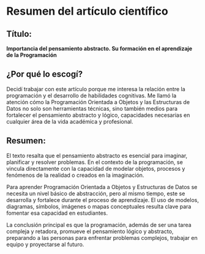# Resumen del artículo científico

## Título:
**Importancia del pensamiento abstracto. Su formación en el aprendizaje de la Programación**

## ¿Por qué lo escogí?
Decidí trabajar con este artículo porque me interesa la relación entre la programación y el desarrollo de habilidades cognitivas. Me llamó la atención cómo la Programación Orientada a Objetos y las Estructuras de Datos no solo son herramientas técnicas, sino también medios para fortalecer el pensamiento abstracto y lógico, capacidades necesarias en cualquier área de la vida académica y profesional.

## Resumen:
El texto resalta que el pensamiento abstracto es esencial para imaginar, planificar y resolver problemas. En el contexto de la programación, se vincula directamente con la capacidad de modelar objetos, procesos y fenómenos de la realidad o creados en la imaginación.  

Para aprender Programación Orientada a Objetos y Estructuras de Datos se necesita un nivel básico de abstracción, pero al mismo tiempo, este se desarrolla y fortalece durante el proceso de aprendizaje. El uso de modelos, diagramas, símbolos, imágenes o mapas conceptuales resulta clave para fomentar esa capacidad en estudiantes.  

La conclusión principal es que la programación, además de ser una tarea compleja y retadora, promueve el pensamiento lógico y abstracto, preparando a las personas para enfrentar problemas complejos, trabajar en equipo y proyectarse al futuro.
